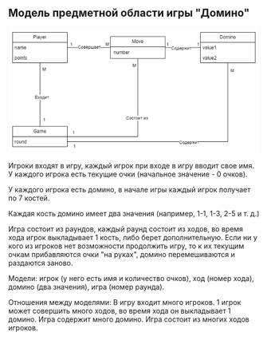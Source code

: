## Модель предметной области игры "Домино"
![diagram](/assets/lb2.png)

Игроки входят в игру, каждый игрок при входе в игру вводит свое имя. У каждого игрока есть текущие очки (начальное значение - 0 очков).

У каждого игрока есть домино, в начале игры каждый игрок получает по 7 костей. 

Каждая кость домино имеет два значения (например, 1-1, 1-3, 2-5 и т. д.)

Игра состоит из раундов, каждый раунд состоит из ходов, во время хода игрок выкладывает 1 кость, либо берет дополнительную. Если ни у кого из игроков нет возможности продолжить игру, то к их текущим очкам прибавляются очки "на руках", домино перемешиваются и раздаются заново. 

Модели: игрок (у него есть имя и количество очков), ход (номер хода), домино (два значения), игра (номер раунда). 

Отношения между моделями: В игру входит много игроков. 1 игрок может совершить много ходов, во время хода он выкладывает 1 домино. Игра содержит много домино. Игра состоит из многих ходов игроков.
